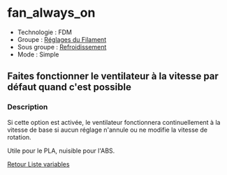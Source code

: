 # fan_always_on

* Technologie : FDM
* Groupe : [Réglages du Filament](../filament_settings/filament_settings.md)
* Sous groupe : [Refroidissement](../filament_settings/filament_settings.md#refroidissement)
* Mode : Simple

## Faites fonctionner le ventilateur à la vitesse par défaut quand c'est possible 

### Description

Si cette option est activée, le ventilateur fonctionnera continuellement à la vitesse de base si aucun réglage n'annule ou ne modifie  la vitesse de rotation. 

Utile pour le PLA, nuisible pour l'ABS.



[Retour Liste variables](variable_list.md)